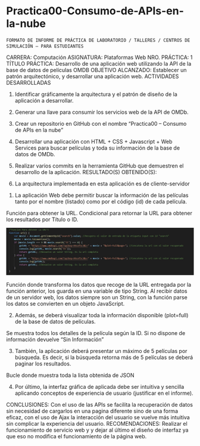 # Practica00-Consumo-de-APIs-en-la-nube

 	FORMATO DE INFORME DE PRÁCTICA DE LABORATORIO / TALLERES / CENTROS DE SIMULACIÓN – PARA ESTUDIANTES

CARRERA: Computación	ASIGNATURA: Plataformas Web
NRO. PRÁCTICA:	1	TÍTULO PRÁCTICA: Desarrollo de una aplicación web utilizando la API de la base de
datos de películas OMDB
OBJETIVO ALCANZADO: Establecer un patrón arquitectónico, y desarrollar una aplicación web.
ACTIVIDADES DESARROLLADAS
1. Identificar gráficamente la arquitectura y el patrón de diseño de la aplicación a desarrollar.
2. Generar una llave para consumir los servicios web de la API de OMDb.
3. Crear un repositorio en GitHub con el nombre “Practica00 – Consumo de APIs en la nube”
4. Desarrollar una aplicación con HTML + CSS + Javascript + Web Services para buscar películas y toda su información de la base de datos de OMDb.
5. Realizar varios commits en la herramienta GitHub que demuestren el desarrollo de la aplicación.
RESULTADO(S) OBTENIDO(S):

1.	La arquitectura implementada en esta aplicación es de cliente-servidor




























1)	La aplicación Web debe permitir buscar la información de las películas tanto por el nombre (listado) como por el código (id) de cada película.

Función para obtener la URL. Condicional para retornar la URL para obtener los resultados por Título o ID.

![](img/url.jpg)





Función donde transforma los datos que recoge de la URL entregada por la función anterior, los guarda en una variable de tipo String. Al recibir datos de un servidor web, los datos siempre son un String, con la función parse los datos se convierten en un objeto JavaScript.
























2)	Además, se deberá visualizar toda la información disponible (plot=full) de la base de datos de películas.

Se muestra todos los detalles de la película según la ID. Si no dispone de información devuelve “Sin Información”



3)	También, la aplicación deberá presentar un máximo de 5 películas por búsqueda. Es decir, si la búsqueda retorna más de 5 películas se deberá paginar los resultados.





























Bucle donde muestra toda la lista obtenida de JSON


4)	Por último, la interfaz gráfica de aplicada debe ser intuitiva y sencilla aplicando conceptos de experiencia de usuario (justificar en el informe).

CONCLUSIONES:
Con el uso de las APIs se facilita la recuperación de datos sin necesidad de cargarlos en una pagina diferente sino de una forma eficaz, con el uso de Ajax la interacción del usuario se vuelve más intuitiva sin complicar la experiencia del usuario. 
RECOMENDACIONES: Realizar el funcionamiento de servicio web y y dejar al último el diseño de interfaz ya que eso no modifica el funcionamiento de la página web.
